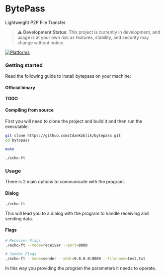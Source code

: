 # BytePass
Lightweight P2P File Transfer

> ⚠️ **Development Status**: This project is currently in development, and usage is at your own risk as features, stability, and security may change without notice.

[![Platforms](https://img.shields.io/badge/Platforms-Linux-blue)]()

### Getting started
Read the following guide to install bytepass on your machine:

#### Official binary
**TODO**

#### Compiling from source

First you will need to clone the project and build it and then run the executable.
```bash
git clone https://github.com/IdanKoblik/bytepass.git
cd bytepass

make

./echo-ft
```

### Usage
There is 2 main options to communicate with the program.

#### Dialog 

```bash
./echo-ft
```

This will lead you to a dialog with the program to handle receiving and sending data.

#### Flags

```bash
# Receiver Flags
./echo-ft --mode=receiver --port=8080

# Sender Flags
./echo-ft --mode=sender --addr=0.0.0.0:8080 --filename=test.txt
```

In this way you providing the program the parameters it needs to operate.
